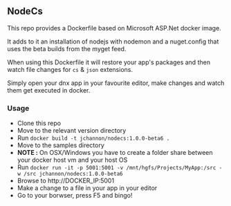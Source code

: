## NodeCs

This repo provides a Dockerfile based on Microsoft ASP.Net docker image.

It adds to it an installation of nodejs with nodemon and a nuget.config that uses the beta builds from the myget feed.

When using this Dockerfile it will restore your app's packages and then watch file changes for `cs` & `json` extensions.

Simply open your dnx app in your favourite editor, make changes and watch them get executed in docker.

### Usage

* Clone this repo
* Move to the relevant version directory
* Run `docker build -t jchannon/nodecs:1.0.0-beta6 .`
* Move to the samples directory
* **NOTE :** On OSX/Windows you have to create a folder share between your docker host vm and your host OS
* Run `docker run -it -p 5001:5001 -v /mnt/hgfs/Projects/MyApp:/src -w /src jchannon/nodecs:1.0.0-beta6`
* Browse to http://DOCKER_IP:5001
* Make a change to a file in your app in your editor
* Go to your borwser, press F5 and bingo!
